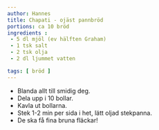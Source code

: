 ```yaml
---
author: Hannes
title: Chapati - ojäst pannbröd
portions: ca 10 bröd
ingredients :
 - 5 dl mjöl (ev hälften Graham)
 - 1 tsk salt
 - 2 tsk olja
 - 2 dl ljummet vatten

tags: [ bröd ]
---
```

 * Blanda allt till smidig deg.
 * Dela upp i 10 bollar.
 * Kavla ut bollarna.
 * Stek 1-2 min per sida i het, lätt oljad stekpanna.
 * De ska få fina bruna fläckar!
